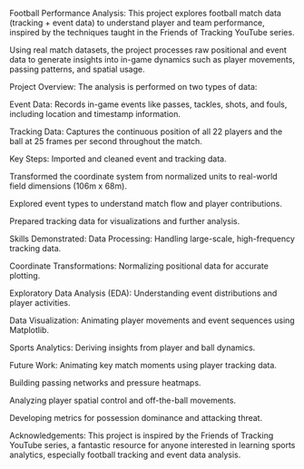 Football Performance Analysis:
This project explores football match data (tracking + event data) to understand player and team performance, inspired by the techniques taught in the Friends of Tracking YouTube series.

Using real match datasets, the project processes raw positional and event data to generate insights into in-game dynamics such as player movements, passing patterns, and spatial usage.

Project Overview:
The analysis is performed on two types of data:

Event Data: Records in-game events like passes, tackles, shots, and fouls, including location and timestamp information.

Tracking Data: Captures the continuous position of all 22 players and the ball at 25 frames per second throughout the match.

Key Steps:
Imported and cleaned event and tracking data.

Transformed the coordinate system from normalized units to real-world field dimensions (106m x 68m).

Explored event types to understand match flow and player contributions.

Prepared tracking data for visualizations and further analysis.

Skills Demonstrated:
Data Processing: Handling large-scale, high-frequency tracking data.

Coordinate Transformations: Normalizing positional data for accurate plotting.

Exploratory Data Analysis (EDA): Understanding event distributions and player activities.

Data Visualization: Animating player movements and event sequences using Matplotlib.

Sports Analytics: Deriving insights from player and ball dynamics.

Future Work:
Animating key match moments using player tracking data.

Building passing networks and pressure heatmaps.

Analyzing player spatial control and off-the-ball movements.

Developing metrics for possession dominance and attacking threat.

Acknowledgements:
This project is inspired by the Friends of Tracking YouTube series, a fantastic resource for anyone interested in learning sports analytics, especially football tracking and event data analysis.
